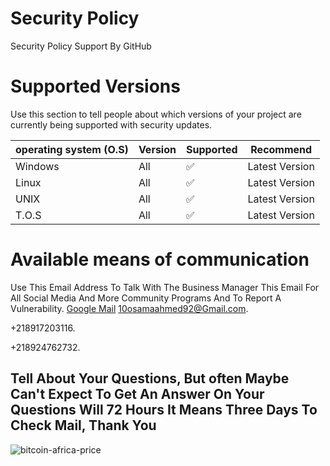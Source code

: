 # Security Policy

Security Policy Support By GitHub

# Supported Versions

Use this section to tell people about which versions of your project are
currently being supported with security updates.

| operating system (O.S) | Version | Supported    |    Recommend    |
| ---------------------- | ------- | ---------    |    ---------    |
| Windows          |   All   | :white_check_mark: | Latest Version  |
| Linux            |   All   | :white_check_mark: | Latest Version  |
| UNIX             |   All   | :white_check_mark: | Latest Version  |
| T.O.S            |   All   | :white_check_mark: | Latest Version  |

# Available means of communication
Use This Email Address To Talk With The Business Manager This Email For All Social Media And More Community Programs And To Report A Vulnerability.
<a href="https://meet.google.com/xty-noko-wcs">Google Mail</a>
10osamaahmed92@Gmail.com.

+218917203116.

+218924762732.

## Tell About Your Questions, But often Maybe Can't Expect To Get An Answer On Your Questions Will 72 Hours It Means Three Days To Check Mail, Thank You

![bitcoin-africa-price](https://user-images.githubusercontent.com/56282088/84358928-2c1b0a80-abc8-11ea-883a-74d45860cebc.jpg)
